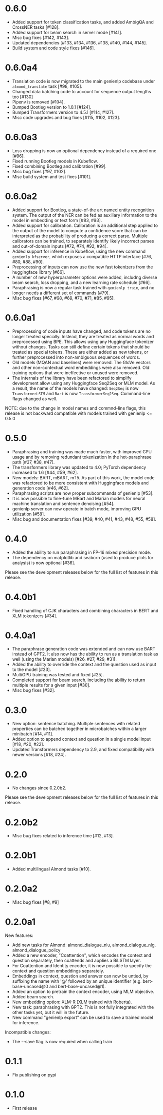 0.6.0
=====

* Added support for token classification tasks, and added AmbigQA and CrossNER tasks [#128].
* Added support for beam search in server mode [#141].
* Misc bug fixes [#142, #143].
* Updated dependencies [#133, #134, #136, #138, #140, #144, #145].
* Build system and code style fixes [#146].

0.6.0a4
=======

* Translation code is now migrated to the main genienlp codebase under `almond_translate` task [#98, #105].
* Changed data batching code to account for sequence output lengths too [#130]
* Pipenv is removed [#104].
* Bumped Bootleg version to 1.0.1 [#124].
* Bumped Transformers version to 4.5.1 [#114, #127].
* Misc code upgrades and bug fixes [#115, #102, #123].

0.6.0a3
=======

* Loss dropping is now an optional dependency instead of a required one [#96].
* Fixed running Bootleg models in Kubeflow.
* Fixed combining Bootleg and calibration [#99].
* Misc bug fixes [#97, #102].
* Misc build system and test fixes [#101].

0.6.0a2
=======

* Added support for [Bootleg](https://github.com/HazyResearch/bootleg), a state-of-the art
  named entity recognition system. The output of the NER can be fed as auxiliary information
  to the model in embedding or text form [#83, #93].
* Added support for calibration. Calibration is an additional step applied to the output of
  the model to compute a confidence score that can be interpreted as the probability of producing
  a correct parse. Multiple calibrators can be trained, to separately identify likely incorrect
  parses and out-of-domain inputs [#72, #74, #92, #94].
* Added support for inference in Kubeflow, using the new command `genienlp kfserver`, which
  exposes a compatible HTTP interface [#76, #80, #88, #90].
* Preprocessing of inputs can now use the new fast tokenizers from the huggingface library [#66].
* A number of new hyperparameter options were added, includng diverse beam search, loss dropping,
  and a new learning rate schedule [#66].
* Paraphrasing is now a regular task trained with `genienlp train`, and no longer needs a
  different set of commands [#79].
* Misc bug fixes [#67, #68, #69, #70, #71, #85, #95].

0.6.0a1
=======

* Preprocessing of code inputs have changed, and code tokens are no longer treated specially.
  Instead, they are treated as normal words and preprocessed using BPE. This allows using any
  Huggingface tokenizer without changes. Tasks can still define certain tokens that should be
  treated as special tokens. These are either added as new tokens, or further preprocessed
  into non-ambiguous sequences of words.
* Old models (MQAN and baselines) were removed. The GloVe vectors and other non-contextual
  word embeddings were also removed. Old training options that were ineffective or unused
  were removed.
* The internals of the library have been refactored to simplify development allow using any
  Huggingface Seq2Seq or MLM model. As a result, the name of the models have changed: `Seq2Seq`
  is now `TransformerLSTM` and `Bart` is now `TransformerSeq2Seq`. Command-line flags changed as well.

NOTE: due to the change in model names and commnd-line flags, this release is not backward
compatible with models trained with genienlp <= 0.5.0

0.5.0
=====

* Paraphrasing and training was made much faster, with improved GPU usage and by removing
  redundant tokenization in the hot-paraphrase path [#37, #38, #47].
* The transformers library was updated to 4.0; PyTorch dependency increased to 1.6 [#44, #59, #62].
* New models: BART, mBART, mT5. As part of this work, the model code was refactored to be more consistent
  with Huggingface models and generation code [#46, #62].
* Paraphrasing scripts are now proper subcommands of genienlp [#53].
* It is now possible to fine-tune MBart and Marian models for neural machine translation
  and sentence denoising [#54].
* genienlp server can now operate in batch mode, improving GPU utilization [#58].
* Misc bug and documentation fixes [#39, #40, #41, #43, #48, #55, #58].

0.4.0
=====

* Added the ability to run paraphrasing in FP-16 mixed precision mode.
* The dependency on matplotlib and seaborn (used to produce plots for analysis) is now
  optional [#36].

Please see the development releases below for the full list of features in this release.

0.4.0b1
=======

* Fixed handling of CJK characters and combining characters in BERT and XLM tokenizers [#34].

0.4.0a1
=======

* The paraphrase generation code was extended and can now use BART instead of GPT2. It also now
  has the ability to run as a translation task as well (using the Marian models) [#26, #27, #29, #31].
* Added the ability to override the context and the question used as input to the model [#23].
* MultiGPU training was tested and fixed [#25].
* Completed support for beam search, including the ability to return multiple results for a given input [#30].
* Misc bug fixes [#32].

0.3.0
=====

* New option: sentence batching. Multiple sentences with related properties can be batched
  together in microbatches within a larger minibatch [#14, #11].
* Added option to append context and question in a single model input [#18, #20, #22].
* Updated Transformers dependency to 2.9, and fixed compatibility with newer versions [#18, #24].

0.2.0
=====

* No changes since 0.2.0b2.

Please see the development releases below for the full list of features in this release.

0.2.0b2
=======

* Misc bug fixes related to inference time [#12, #13].

0.2.0b1
=======

* Added multilingual Almond tasks [#10].

0.2.0a2
=======

* Misc bug fixes [#8, #9]

0.2.0a1
=======

New features:
* Add new tasks for Almond: almond_dialogue_nlu, almond_dialogue_nlg, almond_dialogue_policy
* Added a new encoder, "Coattention", which encodes the context and question separately, then
  coattends and applies a BiLSTM layer.
* For Coattention and Identity encoder, it is now possible to specify the context and question
  embeddings separately.
* Embeddings in context, question and answer can now be untied, by suffixing the name with '@'
  followed by an unique identifier (e.g. bert-base-uncased@0 and bert-base-uncased@1).
* Added an option to pretrain the context encoder, using MLM objective.
* Added beam search.
* New embedding option: XLM-R (XLM trained with Roberta).
* New task: paraphrasing with GPT2. This is not fully integrated with the other tasks yet,
  but it will in the future.
* New command "genienlp export" can be used to save a trained model for inference.

Incompatible changes:
* The --save flag is now required when calling train

0.1.1
=====

* Fix publishing on pypi

0.1.0
=====

* First release
